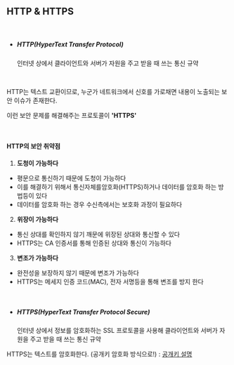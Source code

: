 ## HTTP & HTTPS

<br>

- ##### HTTP(HyperText Transfer Protocol)

  인터넷 상에서 클라이언트와 서버가 자원을 주고 받을 때 쓰는 통신 규약

<br>

HTTP는 텍스트 교환이므로, 누군가 네트워크에서 신호를 가로채면 내용이 노출되는 보안 이슈가 존재한다.

이런 보안 문제를 해결해주는 프로토콜이 **'HTTPS'**

<br>

#### HTTP의 보안 취약점

1. **도청이 가능하다**

- 평문으로 통신하기 때문에 도청이 가능하다
- 이를 해결하기 위해서 통신자체를암호화(HTTPS)하거나 데이터를 암호화 하는 방법등이 있다
- 데이터를 암호화 하는 경우 수신측에서는 보호화 과정이 필요하다

2. **위장이 가능하다**

- 통신 상대를 확인하지 않기 깨문에 위장된 상대와 통신할 수 있다
- HTTPS는 CA 인증서를 통해 인증된 상대와 통신이 가능하다

3. **변조가 가능하다**

- 완전성을 보장하지 않기 때문에 변조가 가능하다
- HTTPS는 메세지 인증 코드(MAC), 전자 서명등을 통해 변조를 방지 한다

<br>

- ##### HTTPS(HyperText Transfer Protocol Secure)

  인터넷 상에서 정보를 암호화하는 SSL 프로토콜을 사용해 클라이언트와 서버가 자원을 주고 받을 때 쓰는 통신 규약

HTTPS는 텍스트를 암호화한다. (공개키 암호화 방식으로!) : [공개키 설명](https://github.com/kim6394/tech-interview-for-developer/blob/master/Computer%20Science/Network/%EB%8C%80%EC%B9%AD%ED%82%A4%20%26%20%EA%B3%B5%EA%B0%9C%ED%82%A4.md)

<br>

<br>

<!-- #### HTTPS 통신 흐름

1. 애플리케이션 서버(A)를 만드는 기업은 HTTPS를 적용하기 위해 공개키와 개인키를 만든다.

2. 신뢰할 수 있는 CA 기업을 선택하고, 그 기업에게 내 공개키 관리를 부탁하며 계약을 한다.

**_CA란?_** : Certificate Authority로, 공개키를 저장해주는 신뢰성이 검증된 민간기업

3. 계약 완료된 CA 기업은 해당 기업의 이름, A서버 공개키, 공개키 암호화 방법을 담은 인증서를 만들고, 해당 인증서를 CA 기업의 개인키로 암호화해서 A서버에게 제공한다.

4. A서버는 암호화된 인증서를 갖게 되었다. 이제 A서버는 A서버의 공개키로 암호화된 HTTPS 요청이 아닌 요청이 오면, 이 암호화된 인증서를 클라이언트에게 건내준다.

5. 클라이언트가 `main.html` 파일을 달라고 A서버에 요청했다고 가정하자. HTTPS 요청이 아니기 때문에 CA기업이 A서버의 정보를 CA 기업의 개인키로 암호화한 인증서를 받게 된다.

CA 기업의 공개키는 브라우저가 이미 알고있다. (세계적으로 신뢰할 수 있는 기업으로 등록되어 있기 때문에, 브라우저가 인증서를 탐색하여 해독이 가능한 것)

6. 브라우저는 해독한 뒤 A서버의 공개키를 얻게 되었다.

7. 클라이언트가 A서버와 HandShaking 과정에서 주고받은 난수를 조합하여 pre-master-secret-key 를 생성한 뒤, A서버의 공개키로 해당 대칭키를 암호화하여 서버로 보냅니다.

8. A서버는 암호화된 대칭키를 자신의 개인키로 복호화 하여 클라이언트와 동일한 대칭키를 획득합니다.

9. 클라이언트, 서버는 각각 pre-master-secret-key를 master-secret-key으로 만듭니다.

10. master-secret-key 를 통해 session-key를 생성하고 이를 이용하여 대칭키 방식으로 통신합니다.

11. 각 통신이 종료될 때마다 session-key를 파기합니다.

<br>

HTTPS도 무조건 안전한 것은 아니다. (신뢰받는 CA 기업이 아닌 자체 인증서 발급한 경우 등)

이때는 HTTPS지만 브라우저에서 `주의 요함`, `안전하지 않은 사이트`와 같은 알림으로 주의 받게 된다.

<br>

##### [참고사항]

[링크](https://jeong-pro.tistory.com/89) -->